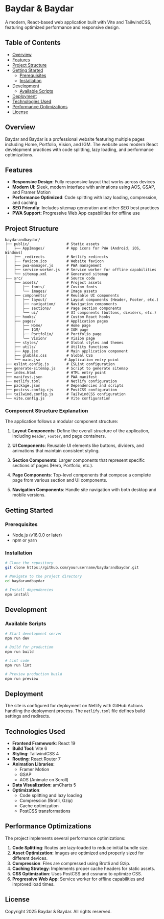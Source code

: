 # Baydar & Baydar

A modern, React-based web application built with Vite and TailwindCSS, featuring optimized performance and responsive design.

## Table of Contents

- [Overview](#overview)
- [Features](#features)
- [Project Structure](#project-structure)
- [Getting Started](#getting-started)
  - [Prerequisites](#prerequisites)
  - [Installation](#installation)
- [Development](#development)
  - [Available Scripts](#available-scripts)
- [Deployment](#deployment)
- [Technologies Used](#technologies-used)
- [Performance Optimizations](#performance-optimizations)
- [License](#license)

## Overview

Baydar and Baydar is a professional website featuring multiple pages including Home, Portfolio, Vision, and IGM. The website uses modern React development practices with code splitting, lazy loading, and performance optimizations.

## Features

- **Responsive Design**: Fully responsive layout that works across devices
- **Modern UI**: Sleek, modern interface with animations using AOS, GSAP, and Framer Motion
- **Performance Optimized**: Code splitting with lazy loading, compression, and caching
- **SEO Friendly**: Includes sitemap generation and other SEO best practices
- **PWA Support**: Progressive Web App capabilities for offline use

## Project Structure

```
baydarandbaydar/
├── public/                 # Static assets
│   ├── AppImages/          # App icons for PWA (Android, iOS, Windows)
│   ├── _redirects          # Netlify redirects
│   ├── favicon.ico         # Website favicon
│   ├── pwa-manager.js      # PWA management
│   ├── service-worker.js   # Service worker for offline capabilities
│   └── sitemap.xml         # Generated sitemap
├── src/                    # Source code
│   ├── assets/             # Project assets
│   │   ├── fonts/          # Custom fonts
│   │   └── images/         # Image assets
│   ├── components/         # Reusable UI components
│   │   ├── layout/         # Layout components (Header, Footer, etc.)
│   │   ├── navigation/     # Navigation components
│   │   ├── sections/       # Page section components
│   │   └── ui/             # UI components (buttons, dividers, etc.)
│   ├── hooks/              # Custom React hooks
│   ├── pages/              # Application pages
│   │   ├── Home/           # Home page
│   │   ├── IGM/            # IGM page
│   │   ├── Portfolio/      # Portfolio page
│   │   └── Vision/         # Vision page
│   ├── styles/             # Global styles and themes
│   ├── utils/              # Utility functions
│   ├── App.jsx             # Main application component
│   ├── globals.css         # Global CSS
│   └── main.jsx           # Application entry point
├── eslint.config.js        # ESLint configuration
├── generate-sitemap.js     # Script to generate sitemap
├── index.html              # HTML entry point
├── manifest.json           # PWA manifest
├── netlify.toml            # Netlify configuration
├── package.json            # Dependencies and scripts
├── postcss.config.cjs      # PostCSS configuration
├── tailwind.config.js      # TailwindCSS configuration
└── vite.config.js          # Vite configuration
```

### Component Structure Explanation

The application follows a modular component structure:

1. **Layout Components**: Define the overall structure of the application, including `Header`, `Footer`, and page containers.

2. **UI Components**: Reusable UI elements like buttons, dividers, and animations that maintain consistent styling.

3. **Section Components**: Larger components that represent specific sections of pages (Hero, Portfolio, etc.).

4. **Page Components**: Top-level components that compose a complete page from various section and UI components.

5. **Navigation Components**: Handle site navigation with both desktop and mobile versions.

## Getting Started

### Prerequisites

- Node.js (v16.0.0 or later)
- npm or yarn

### Installation

```bash
# Clone the repository
git clone https://github.com/yourusername/baydarandbaydar.git

# Navigate to the project directory
cd baydarandbaydar

# Install dependencies
npm install
```

## Development

### Available Scripts

```bash
# Start development server
npm run dev

# Build for production
npm run build

# Lint code
npm run lint

# Preview production build
npm run preview
```

## Deployment

The site is configured for deployment on Netlify with GitHub Actions handling the deployment process. The `netlify.toml` file defines build settings and redirects.

## Technologies Used

- **Frontend Framework**: React 19
- **Build Tool**: Vite 6
- **Styling**: TailwindCSS 4
- **Routing**: React Router 7
- **Animation Libraries**:
  - Framer Motion
  - GSAP
  - AOS (Animate on Scroll)
- **Data Visualization**: amCharts 5
- **Optimization**:
  - Code splitting and lazy loading
  - Compression (Brotli, Gzip)
  - Cache optimization
  - PostCSS transformations

## Performance Optimizations

The project implements several performance optimizations:

1. **Code Splitting**: Routes are lazy-loaded to reduce initial bundle size.
2. **Asset Optimization**: Images are optimized and properly sized for different devices.
3. **Compression**: Files are compressed using Brotli and Gzip.
4. **Caching Strategy**: Implements proper cache headers for static assets.
5. **CSS Optimization**: Uses PostCSS and cssnano to optimize CSS.
6. **Progressive Web App**: Service worker for offline capabilities and improved load times.

## License

Copyright 2025 Baydar & Baydar. All rights reserved.
